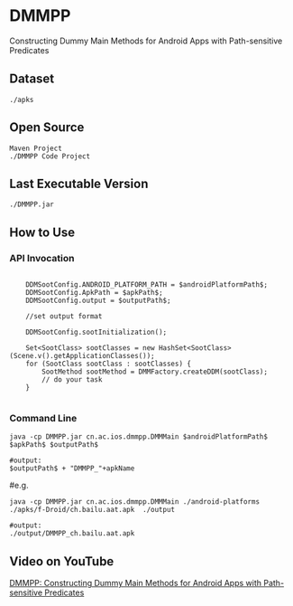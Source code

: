 # DMMPP  
Constructing Dummy Main Methods for Android Apps  with Path-sensitive Predicates  

## Dataset  
```
./apks
```

## Open Source  
```
Maven Project  
./DMMPP Code Project          
```

## Last Executable Version   
```
./DMMPP.jar       
```


## How to Use   
### API Invocation   

```
	
	DDMSootConfig.ANDROID_PLATFORM_PATH = $androidPlatformPath$;
	DDMSootConfig.ApkPath = $apkPath$;
	DDMSootConfig.output = $outputPath$;
	
	//set output format 
	
	DDMSootConfig.sootInitialization();
	
	Set<SootClass> sootClasses = new HashSet<SootClass>(Scene.v().getApplicationClasses());
	for (SootClass sootClass : sootClasses) {
		SootMethod sootMethod = DMMFactory.createDDM(sootClass);
		// do your task
	}
	 
```

### Command Line  
```
java -cp DMMPP.jar cn.ac.ios.dmmpp.DMMMain $androidPlatformPath$ $apkPath$ $outputPath$

#output: 
$outputPath$ + "DMMPP_"+apkName
```

#e.g. 
```
java -cp DMMPP.jar cn.ac.ios.dmmpp.DMMMain ./android-platforms ./apks/f-Droid/ch.bailu.aat.apk  ./output

#output:
./output/DMMPP_ch.bailu.aat.apk
```   

## Video on YouTube

[DMMPP: Constructing Dummy Main Methods for Android Apps  with Path-sensitive Predicates](https://www.youtube.com/) 
